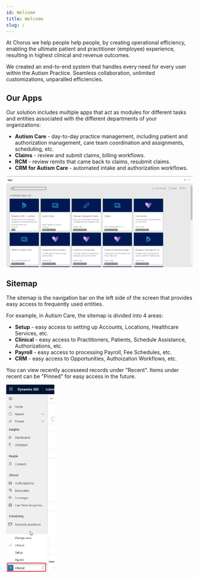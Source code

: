 ```yaml
---
id: Welcome
title: Welcome
slug: /
---
```


At Chorus we help people help people, by creating operational efficiency, enabling the ultimate patient and practitioner (employee) experience, resulting in highest clinical and revenue outcomes. 

We created an end-to-end system that handles every need for every user within the Autism Practice. Seamless collaboration, unlimited customizations, unparalled efficiencies. 

## Our Apps
Our solution includes multiple apps that act as modules for different tasks and entities associated with the different departments of your organizations:
- **Autism Care** - day-to-day practice management, including patient and authorization management, care team coordination and assignments, scheduling, etc.
- **Claims** - review and submit claims, billing workflows.
- **RCM** - review remits that came back to claims, resubmit claims.
- **CRM for Autism Care** - automated intake and authorization workflows.

 <img src ="/img/apps.png " width="600"/>

## Sitemap
The sitemap is the navigation bar on the left side of the screen that provides easy access to frequently used entities. 

For example, in Autism Care, the sitemap is divided into 4 areas:
- **Setup** - easy access to setting up Accounts, Locations, Healthcare Services, etc.
- **Clinical** - easy access to Practitioners, Patients, Schedule Assistance, Authorizations, etc.
- **Payroll** - easy access to processing Payroll, Fee Schedules, etc.
- **CRM** - easy access to Opportunities, Authoization Workflows, etc.

You can view recently accesseed records under "Recent". Items under recent can be "Pinned" for easy access in the future.

 <img src ="/img/sitemap.png " width="130"/>



